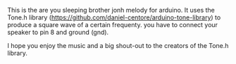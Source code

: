 This is the are you sleeping brother jonh melody for arduino.
It uses the Tone.h library (https://github.com/daniel-centore/arduino-tone-library) to produce a square wave of a certain frequenty.
you have to connect your speaker to pin 8 and ground (gnd).

I hope you enjoy the music and a big shout-out to the creators of the Tone.h library.
